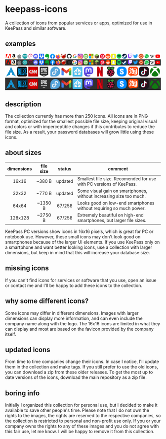 # keepass-icons
A collection of icons from popular services or apps, optimized for use in KeePass and similar software.

## examples
![Some example icons](/examples.png "Example icons")

## description
The collection currently has more than 250 icons. All icons are in PNG format, optimized for the smallest possible file size, keeping original visual and colors or with imperceptible changes if this contributes to reduce the file size. As a result, your password databases will grow little using these icons.

## about sizes
| dimensions | file size | status | comment                                                             |
|:----------:|:---------:|:------:|---------------------------------------------------------------------|
|    16x16   |   ~380 B  |updated | Smallest file size. Recomended for use with PC versions of KeePass. |
|    32x32   |   ~770 B  |updated | Some visual gain on smartphones, without increasing size too much.  |
|    64x64   |  ~1350 B  | 67/258 | Looks good on low-end smartphones without requiring so much power.  |
|   128x128  |  ~2750 B  | 67/258 | Extremely beautiful on high-end smartphones, but larger file sizes. |

KeePass PC versions show icons in 16x16 pixels, which is great for PC or notebook use. However, these small icons may don't look good on smartphones because of the larger UI elements. If you use KeePass only on a smartphone and want better looking icons, use a collection with larger dimensions, but keep in mind that this will increase your database size.

## missing icons
If you can't find icons for services or software that you use, open an issue or contact me and I'll be happy to add these icons to the collection.

## why some different icons?
Some icons may differ in different dimensions. Images with larger dimensions can display more information, and can even include the company name along with the logo. The 16x16 icons are limited in what they can display and most are based on the favicon provided by the company itself.

## updated icons
From time to time companies change their icons. In case I notice, I'll update them in the collection and make tags. If you still prefer to use the old icons, you can download a zip from these older releases. To get the most up to date versions of the icons, download the main repository as a zip file.

## boring info
Initially I organized this collection for personal use, but I decided to make it available to save other people's time. Please note that I do not own the rights to the images, the rights are reserved to the respective companies, so the collection is restricted to personal and non-profit use only. If you or your company owns the rights to any of these images and you do not agree with this fair use, let me know. I will be happy to remove it from this collection.